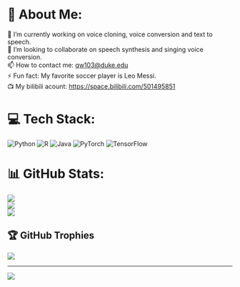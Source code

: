 # 💫 About Me:
🔭 I’m currently working on voice cloning, voice conversion and text to speech.<br>👯 I’m looking to collaborate on speech synthesis and singing voice conversion.<br>📫 How to contact me: qw103@duke.edu<br>⚡ Fun fact: My favorite soccer player is Leo Messi.<br>📺 My bilibili acount: https://space.bilibili.com/501495851


# 💻 Tech Stack:
![Python](https://img.shields.io/badge/python-3670A0?style=for-the-badge&logo=python&logoColor=ffdd54) ![R](https://img.shields.io/badge/r-%23276DC3.svg?style=for-the-badge&logo=r&logoColor=white) ![Java](https://img.shields.io/badge/java-%23ED8B00.svg?style=for-the-badge&logo=java&logoColor=white) ![PyTorch](https://img.shields.io/badge/PyTorch-%23EE4C2C.svg?style=for-the-badge&logo=PyTorch&logoColor=white) ![TensorFlow](https://img.shields.io/badge/TensorFlow-%23FF6F00.svg?style=for-the-badge&logo=TensorFlow&logoColor=white)
# 📊 GitHub Stats:
![](https://github-readme-stats.vercel.app/api?username=KevinWang676&theme=dark&hide_border=false&include_all_commits=false&count_private=false)<br/>
![](https://github-readme-streak-stats.herokuapp.com/?user=KevinWang676&theme=dark&hide_border=false)<br/>
![](https://github-readme-stats.vercel.app/api/top-langs/?username=KevinWang676&theme=dark&hide_border=false&include_all_commits=false&count_private=false&layout=compact)

## 🏆 GitHub Trophies
![](https://github-profile-trophy.vercel.app/?username=KevinWang676&theme=radical&no-frame=false&no-bg=true&margin-w=4)

---
[![](https://visitcount.itsvg.in/api?id=KevinWang676&icon=0&color=0)](https://visitcount.itsvg.in)

<!-- Proudly created with GPRM ( https://gprm.itsvg.in ) -->
